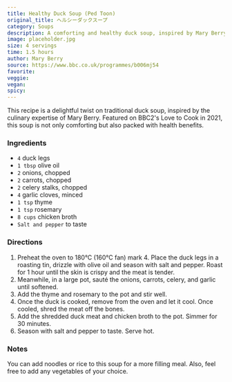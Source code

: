 ```yaml
---
title: Healthy Duck Soup (Ped Toon)
original_title: ヘルシーダックスープ
category: Soups
description: A comforting and healthy duck soup, inspired by Mary Berry's recipe from BBC2 Love to Cook 2021.
image: placeholder.jpg
size: 4 servings
time: 1.5 hours
author: Mary Berry
source: https://www.bbc.co.uk/programmes/b006mj54
favorite: 
veggie: 
vegan: 
spicy: 
---
```


This recipe is a delightful twist on traditional duck soup, inspired by the culinary expertise of Mary Berry. Featured on BBC2's Love to Cook in 2021, this soup is not only comforting but also packed with health benefits.

### Ingredients

* `4` duck legs
* `1 tbsp` olive oil
* `2` onions, chopped
* `2` carrots, chopped
* `2` celery stalks, chopped
* `4` garlic cloves, minced
* `1 tsp` thyme
* `1 tsp` rosemary
* `8 cups` chicken broth
* `Salt and pepper` to taste

### Directions

1. Preheat the oven to 180°C (160°C fan) mark 4. Place the duck legs in a roasting tin, drizzle with olive oil and season with salt and pepper. Roast for 1 hour until the skin is crispy and the meat is tender.
2. Meanwhile, in a large pot, sauté the onions, carrots, celery, and garlic until softened.
3. Add the thyme and rosemary to the pot and stir well.
4. Once the duck is cooked, remove from the oven and let it cool. Once cooled, shred the meat off the bones.
5. Add the shredded duck meat and chicken broth to the pot. Simmer for 30 minutes.
6. Season with salt and pepper to taste. Serve hot.

### Notes

You can add noodles or rice to this soup for a more filling meal. Also, feel free to add any vegetables of your choice.